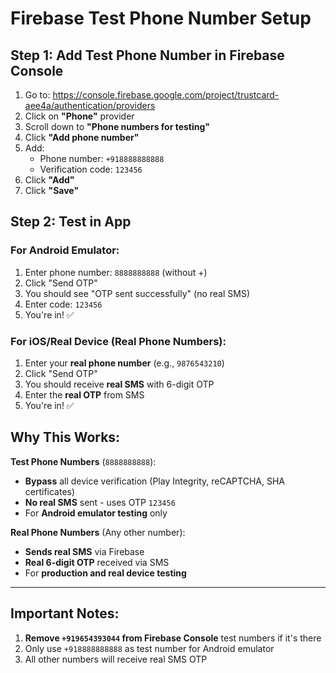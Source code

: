 # Firebase Test Phone Number Setup

## Step 1: Add Test Phone Number in Firebase Console

1. Go to: https://console.firebase.google.com/project/trustcard-aee4a/authentication/providers
2. Click on **"Phone"** provider
3. Scroll down to **"Phone numbers for testing"**
4. Click **"Add phone number"**
5. Add:
   - Phone number: `+918888888888`
   - Verification code: `123456`
6. Click **"Add"**
7. Click **"Save"**

## Step 2: Test in App

### For Android Emulator:
1. Enter phone number: `8888888888` (without +)
2. Click "Send OTP"
3. You should see "OTP sent successfully" (no real SMS)
4. Enter code: `123456`
5. You're in! ✅

### For iOS/Real Device (Real Phone Numbers):
1. Enter your **real phone number** (e.g., `9876543210`)
2. Click "Send OTP"
3. You should receive **real SMS** with 6-digit OTP
4. Enter the **real OTP** from SMS
5. You're in! ✅

## Why This Works:

**Test Phone Numbers** (`8888888888`):
- **Bypass** all device verification (Play Integrity, reCAPTCHA, SHA certificates)
- **No real SMS** sent - uses OTP `123456` 
- For **Android emulator testing** only

**Real Phone Numbers** (Any other number):
- **Sends real SMS** via Firebase
- **Real 6-digit OTP** received via SMS
- For **production and real device testing**

---

## Important Notes:

1. **Remove `+919654393044` from Firebase Console** test numbers if it's there
2. Only use `+918888888888` as test number for Android emulator
3. All other numbers will receive real SMS OTP
